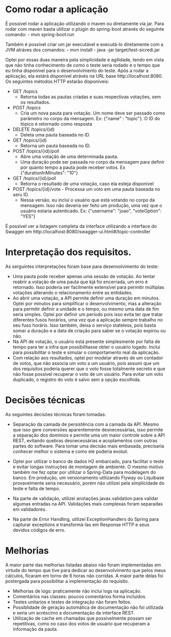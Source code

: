 # Como rodar a aplicação

É possível rodar a aplicação utilizando o maven ou diretamente via jar.
Para rodar com maven basta utilizar o plugin do spring-boot através do seguinte comando:
	- mvn spring-boot:run

Também é possível criar um jar executável e executá-lo diretamente com a JVM atráves dos comandos:
	- mvn install
	- java -jar target/test-sicredi.jar

Optei por essas duas maneira pela simplicidade e agilidade, tendo em vista que não tinha conhecimento de como o teste seria rodado e o tempo que eu tinha disponível para o desenvolvimento do teste.
Após a rodar a aplicação, ela estárá disponível atrávés na URL base http://localhost:8080.
Os seguintes métodos HTTP estarão disponíveis:
* GET /topics
	- Retorna todas as pautas criadas e suas respectivas votações, sem os resultados.
* POST /topics
	- Cria um nova pauta para votação. Um nome deve ser passado como parâmetro no corpo da mensagem. Ex: {"name" : "topic"}. O ID do tópico é retornado como resposta
* DELETE /topics/{id}
	- Deleta uma pauta baseada no ID.
* GET /topics/{id}
	- Retorna um pauta baseada no ID.
* POST /topics/{id}/poll 
	- Abre uma votação de uma determinada pauta.
	- Uma duração pode ser passada no corpo da mensagem para definir por quanto tempo a pauta pode receber votos. Ex {"durationInMinutes": "10"}
* GET /topics/{id}/poll
	- Retorna o resultado de uma votação, caso ela esteja disponível
* POST /topics/{id}/vote
        - Processa um voto em uma pauta baseada no seru ID.
	- Nessa versão, eu incluí o usuário que está votando no corpo da mensagem. Isso não deveria ser feito um produção, uma vez que o usuário estaria autenticado. Ex: {"username": "joao", "voteOption": "YES"}

É possível ver a listagem completa da interface utilizando a interface do Swagger em http://localhost:8080/swagger-ui.html#/topic-controller

# Interpretação dos requisitos.

As serguintes interpretações foram base para desenvolvimento do teste:

* Uma pauta pode receber apenas uma sessão de votação. Ao tentar reabrir a votação de uma pauta que kjá foi encerrada, um erro é retornado. Isso poderia ser facilmente extensível para permitir múltiplas votações alterando o relacionamento entre as entidades.
* Ao abrir uma votação, a API permite definir uma duração em minutos. Optei por minutos para simplificar o desenvolvimento, mas a alteração para permitir definir a unidade e o tempo, ou mesmo uma data de fim seria simples. Optei por definir um período pois isso evita ter que tratar diferentes fusos horários, uma vez que a aplicação sempre trabalho no seu fuso horário. Isso também, deixa o serviço stateless, pois basta somar a duração e a data de criação para saber se o votação expirou ou não.
* Na API de votação, o usuário está presente simplesmente por falta de tempo para ter a infra que possibilitasse obter o usuário logado. Inclui para possibilitar o teste e simular o comportamento real da aplicação.
* Com relação aos resultados, optei por modelar através de um contador de votos, que não associa um voto a um usuário, pois assumi que um dos requisitos poderia querer que o voto fosse totalmente secreto e que não fosse possível recuperar o voto de um usuário. Para evitar um voto duplicado, o registro do voto é salvo sem a opção escolhida.

# Decisões técnicas

As seguintes decisões técnicas foram tomadas:

* Separação da camada de persistência com a camada da API. Mesmo que isso gere conversões aparentemente desnecessárias, isso permite a separação dos domínios e permite uma um maior controle sobre a API REST, evitando quebras desnecessárias e acoplamentos com outras partes do software. Para tomar uma decisão mais embasada, precisaria conhecer melhor o sistema e como ele poderia evoluir.

* Optei por utilizar o banco de dados H2 embarcado, para facilitar o teste e evitar longas instruções de montagem de ambiente. O mesmo motivo também me fez optar por utilizar o Spring-Data para modelagem do banco. Em produção, um versionamento utilizando Flyway ou Liquibase provavelmente seria necessário, porém não utilizei pela simplicidade do teste e falta de tempo.

* Na parte de validação, utilizei anotações javax.validation para validar algumas entradas na API. Validações mais complexas foram separadas em validadores.

* Na parte de Error Handling, utilizei ExceptionHandlers do Spring para capturar exceptions e transformá-las em Response HTTP e seus devidos códigos de erro.


# Melhorias

A maior parte das melhorias listadas abaixo não foram implementadas em virtude do tempo que tive para dedicar ao desenvolvimento que pelos meus cálculos, ficaram em torno de 6 horas não corridas. A maior parte delas foi postergada para possibilitar a implementação do requisito.

* Melhorias de logs: praticamente não incluí logs na aplicação.
* Comentários nas classes: poucos comentários forma incluídos.
* Testes unitarios e testes de integração não foram feitos.
* Possiblidade de geração automática de documentação não foi utilizada e seria um acréscimo a documentação da interface REST.
* Utilização de cache em chamadas que possívelmente possam ser repetitivas, como no caso dos votos de usuário que recuperam a informação da pauta.


